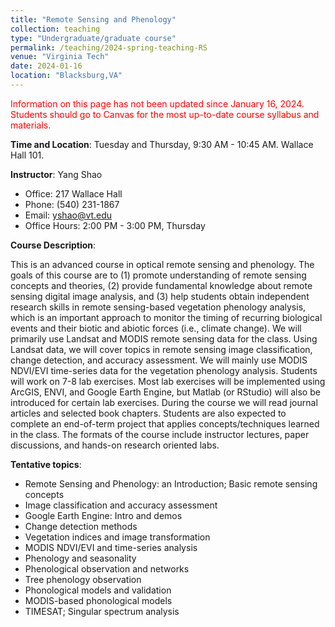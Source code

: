 ```yaml
---
title: "Remote Sensing and Phenology"
collection: teaching
type: "Undergraduate/graduate course"
permalink: /teaching/2024-spring-teaching-RS
venue: "Virginia Tech"
date: 2024-01-16
location: "Blacksburg,VA"
---
```



<span style="color:red">Information on this page has not been updated since January 16, 2024. Students should go to Canvas for the most up-to-date course syllabus and materials.</span>

**Time and Location**: Tuesday and Thursday, 9:30 AM - 10:45 AM. Wallace Hall 101.

**Instructor**: Yang Shao
- Office: 217 Wallace Hall
- Phone: (540) 231-1867
- Email: yshao@vt.edu
- Office Hours: 2:00 PM - 3:00 PM, Thursday 

**Course Description**: 

This is an advanced course in optical remote sensing and phenology. The goals of this course are to (1) promote understanding of remote sensing concepts and theories, (2) provide fundamental knowledge about remote sensing digital image analysis, and (3) help students obtain independent research skills in remote sensing-based vegetation phenology analysis, which is an important approach to monitor the timing of recurring biological events and their biotic and abiotic forces (i.e., climate change). We will primarily use Landsat and MODIS remote sensing data for the class. Using Landsat data, we will cover topics in remote sensing image classification, change detection, and accuracy assessment. We will mainly use MODIS NDVI/EVI time-series data for the vegetation phenology analysis. Students will work on 7-8 lab exercises. Most lab exercises will be implemented using ArcGIS, ENVI, and Google Earth Engine, but Matlab (or RStudio) will also be introduced for certain lab exercises. During the course we will read journal articles and selected book chapters. Students are also expected to complete an end-of-term project that applies concepts/techniques learned in the class. The formats of the course include instructor lectures, paper discussions, and hands-on research oriented labs.                     

**Tentative topics**:  
- Remote Sensing and Phenology: an Introduction; Basic remote sensing concepts  
- Image classification and accuracy assessment  
- Google Earth Engine: Intro and demos  
- Change detection methods    
- Vegetation indices and image transformation  
- MODIS NDVI/EVI and time-series analysis  
- Phenology and seasonality
- Phenological observation and networks    
- Tree phenology observation  
- Phonological models and validation   
- MODIS-based phonological models  
- TIMESAT; Singular spectrum analysis

